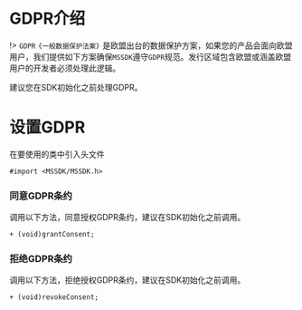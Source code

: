 # GDPR介绍

!>
`GDPR《一般数据保护法案》`是欧盟出台的数据保护方案，如果您的产品会面向欧盟用户，我们提供如下方案确保`MSSDK`遵守`GDPR`规范。发行区域包含欧盟或涵盖欧盟用户的开发者必须处理此逻辑。

建议您在SDK初始化之前处理GDPR。

# 设置GDPR

在要使用的类中引入头文件

```
#import <MSSDK/MSSDK.h>
```

### 同意GDPR条约

调用以下方法，同意授权GDPR条约，建议在SDK初始化之前调用。

```
+ (void)grantConsent;
```

### 拒绝GDPR条约

调用以下方法，拒绝授权GDPR条约，建议在SDK初始化之前调用。

```
+ (void)revokeConsent;
```
